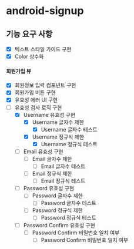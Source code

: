 # android-signup

## 기능 요구 사항
- [x] 텍스트 스타일 가이드 구현
- [x] Color 상수화

#### 회원가입 뷰
- [x] 회원정보 입력 컴포넌트 구현
- [x] 회원가입 버튼 구현
- [x] 유효성 에러 UI 구현
- [ ] 유효성 검사 로직 구현
  - [x] Username 유효성 구현
    - [x] Username 글자수 제한
      - [x] Username 글자수 테스트
    - [x] Username 정규식 제한
      - [x] Username 정규식 테스트
  - [ ] Email 유효성 구현
    - [ ] Email 글자수 제한
      - [ ] Email 글자수 테스트
    - [ ] Email 정규식 제한
      - [ ] Email 정규식 테스트
  - [ ] Password 유효성 구현
    - [ ] Password 글자수 제한
      - [ ] Password 글자수 테스트
    - [ ] Password 정규식 제한
      - [ ] Password 정규식 테스트
  - [ ] Password Confirm 유효성 구현
    - [ ] Password Confirm 비밀번호 일치 여부
      - [ ] Password Confirm 비밀번호 일치 여부
